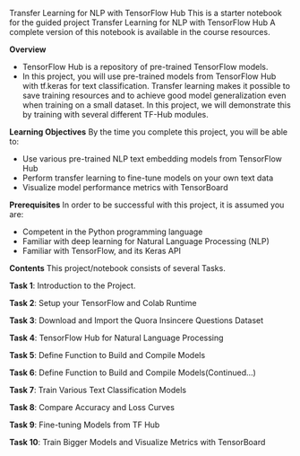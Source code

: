 Transfer Learning for NLP with TensorFlow Hub
This is a starter notebook for the guided project Transfer Learning for NLP with TensorFlow Hub
A complete version of this notebook is available in the course resources.

**Overview**
 * TensorFlow Hub is a repository of pre-trained TensorFlow models.
 * In this project, you will use pre-trained models from TensorFlow Hub with tf.keras for text classification. Transfer learning makes it possible to save training resources and to achieve good model generalization even when training on a small dataset. In this project, we will demonstrate this by training with several different TF-Hub modules.

**Learning Objectives**
 By the time you complete this project, you will be able to:

 * Use various pre-trained NLP text embedding models from TensorFlow Hub
 * Perform transfer learning to fine-tune models on your own text data
 * Visualize model performance metrics with TensorBoard
 
**Prerequisites**
 In order to be successful with this project, it is assumed you are:

 * Competent in the Python programming language
 * Familiar with deep learning for Natural Language Processing (NLP)
 * Familiar with TensorFlow, and its Keras API
 
**Contents**
This project/notebook consists of several Tasks.

**Task 1**: Introduction to the Project.

**Task 2**: Setup your TensorFlow and Colab Runtime

**Task 3**: Download and Import the Quora Insincere Questions Dataset

**Task 4**: TensorFlow Hub for Natural Language Processing

**Task 5**: Define Function to Build and Compile Models

**Task 6**: Define Function to Build and Compile Models(Continued...)

**Task 7**: Train Various Text Classification Models

**Task 8**: Compare Accuracy and Loss Curves

**Task 9**: Fine-tuning Models from TF Hub

**Task 10**: Train Bigger Models and Visualize Metrics with TensorBoard

